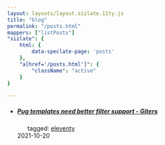 ```yaml
---
layout: layouts/layout.sizlate.11ty.js
title: "blog"
permalink: "/posts.html"
mappers: ["listPosts"]
"sizlate": {
    html: {
        data-speclate-page: 'posts'
    },
    "a[href='/posts.html']": {
        "className": "active"
    }
}

---
```

<div class="contained">
    <nav class="recent-posts">
        <ul class="holder container items">
            <li class="section link">
                <a class="link" target="_blank" href="https://giters.com/11ty/eleventy/issues/1523">
                    <h5>
                        <img class="favIcon"><span class="title">Pug templates need better filter support - Giters</span>
                    </h5>
                </a>
                <ul class="tags">
                    <span>tagged:</span>
                    <a class="button tag" href="/tags/eleventy/index.html">eleventy</a>
                </ul>
                <span class="created" >2021-10-20</span>
            </li>
        </ul>
    </nav>
</div>
